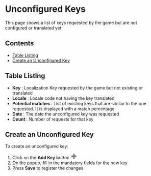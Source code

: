 # Unconfigured Keys
This page shows a list of keys requested by the game but are not configured or translated yet

## Contents
- [Table Listing](#table-listing)
- [Create an Unconfigured Key](#create-an-unconfigured-key)

## Table Listing
- **Key** : Localization Key requested by the game but not existing or translated
- **Locale** : Locale code not having the key translated
- **Potential matches** : List of existing keys that are similar to the one requested. It is displayed with a match percentage
- **Date** : The date the unconfigured key was requested
- **Count** : Number of requests for that key

## Create an Unconfigured Key
To create an unconfigured key:
1. Click on the **Add Key** button ![plus](https://github.com/azerion/gamedock-sdk/raw/master/docs/console/_images/plus.png)
2. On the popup, fill in the mandatory fields for the new key
3. Press **Save** to register the changes
